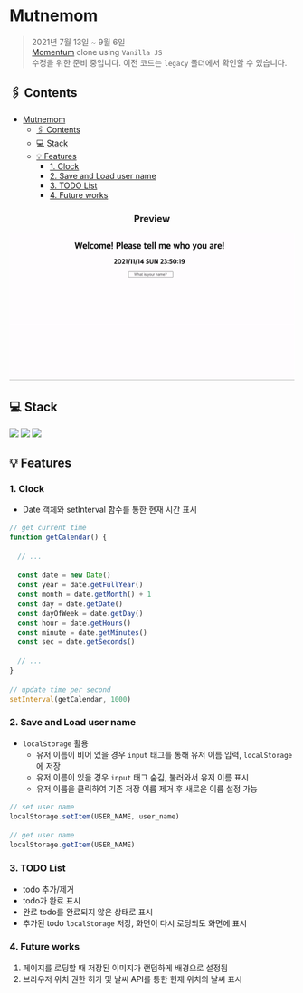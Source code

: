 # Mutnemom

> 2021년 7월 13일 ~ 9월 6일<br>
> [Momentum](https://chrome.google.com/webstore/detail/momentum/laookkfknpbbblfpciffpaejjkokdgca) clone using `Vanilla JS`<br>
> 수정을 위한 준비 중입니다. 이전 코드는 `legacy` 폴더에서 확인할 수 있습니다.

## 🖇️ Contents
- [Mutnemom](#mutnemom)
  - [🖇️ Contents](#️-contents)
  - [💻 Stack](#-stack)
  - [💡 Features](#-features)
    - [1. Clock](#1-clock)
    - [2. Save and Load user name](#2-save-and-load-user-name)
    - [3. TODO List](#3-todo-list)
    - [4. Future works](#4-future-works)

<h3 align='center'>Preview</h3>
<p align='center'>
  <img src='./assets/preview.gif'/>
</p>

## 💻 Stack
<p>
  <img src="https://img.shields.io/static/v1?label=&message=HTML&color=important&logo=html5&logoColor=FFFFFF"/>
  <img src="https://img.shields.io/static/v1?label=&message=CSS&color=3178C6&logo=css3&logoColor=FFFFFF"/>
  <img src="https://img.shields.io/static/v1?label=&message=Javascript&color=F1E05A&logo=javascript&logoColor=FFFFFF"/>
</p>

## 💡 Features

### 1. Clock
   * Date 객체와 setInterval 함수를 통한 현재 시간 표시
   ```javascript
   // get current time
   function getCalendar() {
   
     // ...
     
     const date = new Date()
     const year = date.getFullYear()
     const month = date.getMonth() + 1
     const day = date.getDate()
     const dayOfWeek = date.getDay()
     const hour = date.getHours()
     const minute = date.getMinutes()
     const sec = date.getSeconds()
     
     // ...
   }
   
   // update time per second
   setInterval(getCalendar, 1000)
   ```
   
### 2. Save and Load user name
   * `localStorage` 활용
      * 유저 이름이 비어 있을 경우 `input` 태그를 통해 유저 이름 입력, `localStorage`에 저장
      * 유저 이름이 있을 경우 `input` 태그 숨김, 불러와서 유저 이름 표시
      * 유저 이름을 클릭하여 기존 저장 이름 제거 후 새로운 이름 설정 가능
   ```javascript
   // set user name
   localStorage.setItem(USER_NAME, user_name)
   
   // get user name
   localStorage.getItem(USER_NAME)
   ```
   
### 3. TODO List
  * todo 추가/제거
  * todo가 완료 표시
  * 완료 todo를 완료되지 않은 상태로 표시
  * 추가된 todo `localStorage` 저장, 화면이 다시 로딩되도 화면에 표시

### 4. Future works
   1. 페이지를 로딩할 때 저장된 이미지가 랜덤하게 배경으로 설정됨
   2. 브라우저 위치 권한 허가 및 날씨 API를 통한 현재 위치의 날씨 표시

